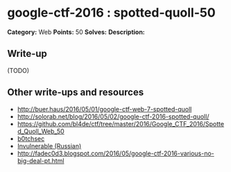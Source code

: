 # google-ctf-2016 : spotted-quoll-50

**Category:** Web
**Points:** 50
**Solves:**
**Description:**



## Write-up

(TODO)

## Other write-ups and resources

* http://buer.haus/2016/05/01/google-ctf-web-7-spotted-quoll
* http://solorab.net/blog/2016/05/02/google-ctf-2016-spotted-quoll/
* https://github.com/bl4de/ctf/tree/master/2016/Google_CTF_2016/Spotted_Quoll_Web_50
* [b0tchsec](http://b0tchsec.com/2016/googlectf/spotted-quoll)
* [Invulnerable (Russian)](http://countersite.org/articles/web-vulnerability/85-web-googlecft2016-spotted-quoll.html)
* http://fadec0d3.blogspot.com/2016/05/google-ctf-2016-various-no-big-deal-pt.html
